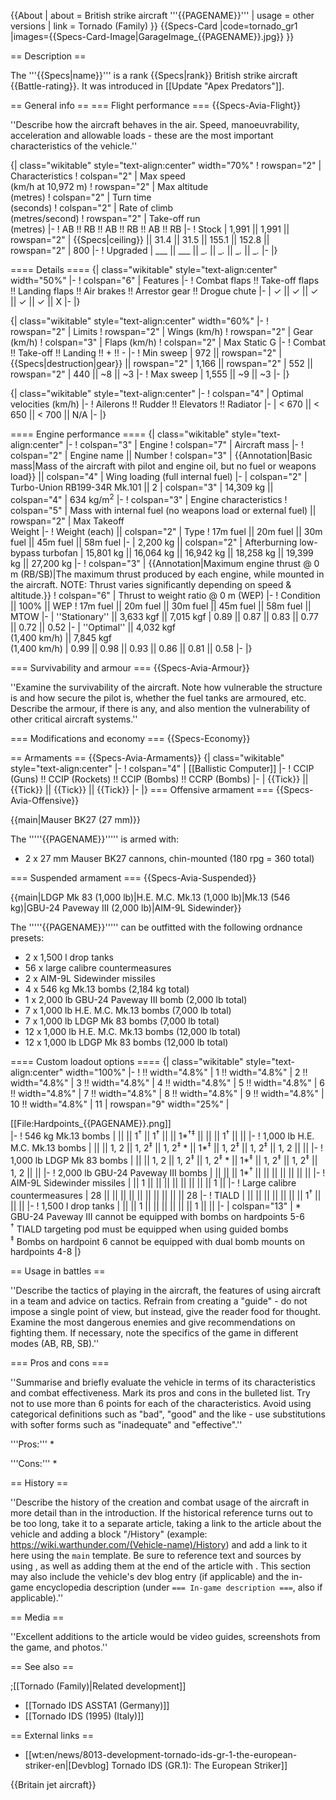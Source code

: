 {{About
| about = British strike aircraft '''{{PAGENAME}}'''
| usage = other versions
| link = Tornado (Family)
}}
{{Specs-Card
|code=tornado_gr1
|images={{Specs-Card-Image|GarageImage_{{PAGENAME}}.jpg}}
}}

== Description ==
<!-- ''In the description, the first part should be about the history of and the creation and combat usage of the aircraft, as well as its key features. In the second part, tell the reader about the aircraft in the game. Insert a screenshot of the vehicle, so that if the novice player does not remember the vehicle by name, he will immediately understand what kind of vehicle the article is talking about.'' -->
The '''{{Specs|name}}''' is a rank {{Specs|rank}} British strike aircraft {{Battle-rating}}. It was introduced in [[Update "Apex Predators"]].

== General info ==
=== Flight performance ===
{{Specs-Avia-Flight}}
<!-- ''Describe how the aircraft behaves in the air. Speed, manoeuvrability, acceleration and allowable loads - these are the most important characteristics of the vehicle.'' -->
''Describe how the aircraft behaves in the air. Speed, manoeuvrability, acceleration and allowable loads - these are the most important characteristics of the vehicle.''

{| class="wikitable" style="text-align:center" width="70%"
! rowspan="2" | Characteristics
! colspan="2" | Max speed<br>(km/h at 10,972 m)
! rowspan="2" | Max altitude<br>(metres)
! colspan="2" | Turn time<br>(seconds)
! colspan="2" | Rate of climb<br>(metres/second)
! rowspan="2" | Take-off run<br>(metres)
|-
! AB !! RB !! AB !! RB !! AB !! RB
|-
! Stock
| 1,991 || 1,991 || rowspan="2" | {{Specs|ceiling}} || 31.4 || 31.5 || 155.1 || 152.8 || rowspan="2" | 800
|-
! Upgraded
| ___ || ___ || __._ || __._ || __._ || __._
|-
|}

==== Details ====
{| class="wikitable" style="text-align:center" width="50%"
|-
! colspan="6" | Features
|-
! Combat flaps !! Take-off flaps !! Landing flaps !! Air brakes !! Arrestor gear !! Drogue chute
|-
| ✓ || ✓ || ✓ || ✓ || ✓ || X     <!-- ✓ -->
|-
|}

{| class="wikitable" style="text-align:center" width="60%"
|-
! rowspan="2" | Limits
! rowspan="2" | Wings (km/h)
! rowspan="2" | Gear (km/h)
! colspan="3" | Flaps (km/h)
! colspan="2" | Max Static G
|-
! Combat !! Take-off !! Landing !! + !! -
|-
! Min sweep
| 972 || rowspan="2" | {{Specs|destruction|gear}} || rowspan="2" | 1,166 || rowspan="2" | 552 || rowspan="2" | 440 || ~8 || ~3
|-
! Max sweep
| 1,555 || ~9 || ~3
|-
|}

{| class="wikitable" style="text-align:center"
|-
! colspan="4" | Optimal velocities (km/h)
|-
! Ailerons !! Rudder !! Elevators !! Radiator
|-
| < 670 || < 650 || < 700 || N/A
|-
|}

==== Engine performance ====
{| class="wikitable" style="text-align:center"
|-
! colspan="3" | Engine
! colspan="7" | Aircraft mass
|-
! colspan="2" | Engine name || Number
! colspan="3" | {{Annotation|Basic mass|Mass of the aircraft with pilot and engine oil, but no fuel or weapons load}} || colspan="4" | Wing loading (full internal fuel)
|-
| colspan="2" | Turbo-Union RB199-34R Mk.101 || 2
| colspan="3" | 14,309 kg || colspan="4" | 634 kg/m<sup>2</sup>
|-
! colspan="3" | Engine characteristics
! colspan="5" | Mass with internal fuel (no weapons load or external fuel) || rowspan="2" | Max Takeoff<br>Weight
|-
! Weight (each) || colspan="2" | Type
! 17m fuel || 20m fuel || 30m fuel || 45m fuel || 58m fuel
|-
| 2,200 kg || colspan="2" | Afterburning low-bypass turbofan
| 15,801 kg || 16,064 kg || 16,942 kg || 18,258 kg || 19,399 kg || 27,200 kg
|-
! colspan="3" | {{Annotation|Maximum engine thrust @ 0 m (RB/SB)|The maximum thrust produced by each engine, while mounted in the aircraft. NOTE: Thrust varies significantly depending on speed & altitude.}}
! colspan="6" | Thrust to weight ratio @ 0 m (WEP)
|-
! Condition || 100% || WEP
! 17m fuel || 20m fuel || 30m fuel || 45m fuel || 58m fuel || MTOW
|-
| ''Stationary'' || 3,633 kgf || 7,015 kgf
| 0.89 || 0.87 || 0.83 || 0.77 || 0.72 || 0.52
|-
| ''Optimal'' || 4,032 kgf<br>(1,400 km/h) || 7,845 kgf<br>(1,400 km/h)
| 0.99 || 0.98 || 0.93 || 0.86 || 0.81 || 0.58
|-
|}

=== Survivability and armour ===
{{Specs-Avia-Armour}}
<!-- ''Examine the survivability of the aircraft. Note how vulnerable the structure is and how secure the pilot is, whether the fuel tanks are armoured, etc. Describe the armour, if there is any, and also mention the vulnerability of other critical aircraft systems.'' -->
''Examine the survivability of the aircraft. Note how vulnerable the structure is and how secure the pilot is, whether the fuel tanks are armoured, etc. Describe the armour, if there is any, and also mention the vulnerability of other critical aircraft systems.''

=== Modifications and economy ===
{{Specs-Economy}}

== Armaments ==
{{Specs-Avia-Armaments}}
{| class="wikitable" style="text-align:center"
|-
! colspan="4" | [[Ballistic Computer]]
|-
! CCIP (Guns) !! CCIP (Rockets) !! CCIP (Bombs) !! CCRP (Bombs)
|-
| {{Tick}} || {{Tick}} || {{Tick}} || {{Tick}}
|-
|}
=== Offensive armament ===
{{Specs-Avia-Offensive}}
<!-- ''Describe the offensive armament of the aircraft, if any. Describe how effective the cannons and machine guns are in a battle, and also what belts or drums are better to use. If there is no offensive weaponry, delete this subsection.'' -->
{{main|Mauser BK27 (27 mm)}}

The '''''{{PAGENAME}}''''' is armed with:

* 2 x 27 mm Mauser BK27 cannons, chin-mounted (180 rpg = 360 total)

=== Suspended armament ===
{{Specs-Avia-Suspended}}
<!-- ''Describe the aircraft's suspended armament: additional cannons under the wings, bombs, rockets and torpedoes. This section is especially important for bombers and attackers. If there is no suspended weaponry remove this subsection.'' -->
{{main|LDGP Mk 83 (1,000 lb)|H.E. M.C. Mk.13 (1,000 lb)|Mk.13 (546 kg)|GBU-24 Paveway III (2,000 lb)|AIM-9L Sidewinder}}

The '''''{{PAGENAME}}''''' can be outfitted with the following ordnance presets:

* 2 x 1,500 l drop tanks
* 56 x large calibre countermeasures
* 2 x AIM-9L Sidewinder missiles
* 4 x 546 kg Mk.13 bombs (2,184 kg total)
* 1 x 2,000 lb GBU-24 Paveway III bomb (2,000 lb total)
* 7 x 1,000 lb H.E. M.C. Mk.13 bombs (7,000 lb total)
* 7 x 1,000 lb LDGP Mk 83 bombs (7,000 lb total)
* 12 x 1,000 lb H.E. M.C. Mk.13 bombs (12,000 lb total)
* 12 x 1,000 lb LDGP Mk 83 bombs (12,000 lb total)

==== Custom loadout options ====
{| class="wikitable" style="text-align:center" width="100%"
|-
! !! width="4.8%" | 1 !! width="4.8%" | 2 !! width="4.8%" | 3 !! width="4.8%" | 4 !! width="4.8%" | 5 !! width="4.8%" | 6 !! width="4.8%" | 7 !! width="4.8%" | 8 !! width="4.8%" | 9 !! width="4.8%" | 10 !! width="4.8%" | 11
| rowspan="9" width="25%" | <div class="ttx-image">[[File:Hardpoints_{{PAGENAME}}.png]]</div>
|-
! 546 kg Mk.13 bombs
| || || 1<sup>†</sup> || 1<sup>†</sup> || || 1*<sup>†</sup><sup>‡</sup> || || || 1<sup>†</sup> || ||
|-
! 1,000 lb H.E. M.C. Mk.13 bombs
| || || 1, 2 || 1, 2<sup>‡</sup> || 1, 2<sup>‡</sup> * || 1*<sup>‡</sup> || 1, 2<sup>‡</sup> || 1, 2<sup>‡</sup> || 1, 2 || ||
|-
! 1,000 lb LDGP Mk 83 bombs
| || || 1, 2 || 1, 2<sup>‡</sup> || 1, 2<sup>‡</sup> * || 1*<sup>‡</sup> || 1, 2<sup>‡</sup> || 1, 2<sup>‡</sup> || 1, 2 || ||
|-
! 2,000 lb GBU-24 Paveway III bombs
| || || || 1*<sup>†</sup> || || || || || || ||
|-
! AIM-9L Sidewinder missiles
| || 1 || || || || || || || || 1 ||
|-
! Large calibre countermeasures
| 28 || || || || || || || || || || 28
|-
! TIALD
| || || || || || || || 1<sup>†</sup> || || ||
|-
! 1,500 l drop tanks
| || || 1 || || || || || || 1 || ||
|-
| colspan="13" | * GBU-24 Paveway III cannot be equipped with bombs on hardpoints 5-6 <br> <sup>†</sup> TIALD targeting pod must be equipped when using guided bombs <br> <sup>‡</sup> Bombs on hardpoint 6 cannot be equipped with dual bomb mounts on hardpoints 4-8
|}

== Usage in battles ==
<!-- ''Describe the tactics of playing in the aircraft, the features of using aircraft in a team and advice on tactics. Refrain from creating a "guide" - do not impose a single point of view, but instead, give the reader food for thought. Examine the most dangerous enemies and give recommendations on fighting them. If necessary, note the specifics of the game in different modes (AB, RB, SB).'' -->
''Describe the tactics of playing in the aircraft, the features of using aircraft in a team and advice on tactics. Refrain from creating a "guide" - do not impose a single point of view, but instead, give the reader food for thought. Examine the most dangerous enemies and give recommendations on fighting them. If necessary, note the specifics of the game in different modes (AB, RB, SB).''

=== Pros and cons ===
<!-- ''Summarise and briefly evaluate the vehicle in terms of its characteristics and combat effectiveness. Mark its pros and cons in the bulleted list. Try not to use more than 6 points for each of the characteristics. Avoid using categorical definitions such as "bad", "good" and the like - use substitutions with softer forms such as "inadequate" and "effective".'' -->
''Summarise and briefly evaluate the vehicle in terms of its characteristics and combat effectiveness. Mark its pros and cons in the bulleted list. Try not to use more than 6 points for each of the characteristics. Avoid using categorical definitions such as "bad", "good" and the like - use substitutions with softer forms such as "inadequate" and "effective".''

'''Pros:'''
*

'''Cons:'''
*

== History ==
<!-- ''Describe the history of the creation and combat usage of the aircraft in more detail than in the introduction. If the historical reference turns out to be too long, take it to a separate article, taking a link to the article about the vehicle and adding a block "/History" (example: <nowiki>https://wiki.warthunder.com/(Vehicle-name)/History</nowiki>) and add a link to it here using the <code>main</code> template. Be sure to reference text and sources by using <code><nowiki><ref></ref></nowiki></code>, as well as adding them at the end of the article with <code><nowiki><references /></nowiki></code>. This section may also include the vehicle's dev blog entry (if applicable) and the in-game encyclopedia description (under <code><nowiki>=== In-game description ===</nowiki></code>, also if applicable).'' -->
''Describe the history of the creation and combat usage of the aircraft in more detail than in the introduction. If the historical reference turns out to be too long, take it to a separate article, taking a link to the article about the vehicle and adding a block "/History" (example: <nowiki>https://wiki.warthunder.com/(Vehicle-name)/History</nowiki>) and add a link to it here using the <code>main</code> template. Be sure to reference text and sources by using <code><nowiki><ref></ref></nowiki></code>, as well as adding them at the end of the article with <code><nowiki><references /></nowiki></code>. This section may also include the vehicle's dev blog entry (if applicable) and the in-game encyclopedia description (under <code><nowiki>=== In-game description ===</nowiki></code>, also if applicable).''

== Media ==
<!-- ''Excellent additions to the article would be video guides, screenshots from the game, and photos.'' -->
''Excellent additions to the article would be video guides, screenshots from the game, and photos.''

== See also ==
<!-- ''Links to the articles on the War Thunder Wiki that you think will be useful for the reader, for example:''
* ''reference to the series of the aircraft;''
* ''links to approximate analogues of other nations and research trees.'' -->

;[[Tornado (Family)|Related development]]
* [[Tornado IDS ASSTA1 (Germany)]]
* [[Tornado IDS (1995) (Italy)]]

== External links ==
<!-- ''Paste links to sources and external resources, such as:''
* ''topic on the official game forum;''
* ''other literature.'' -->

* [[wt:en/news/8013-development-tornado-ids-gr-1-the-european-striker-en|[Devblog] Tornado IDS (GR.1): The European Striker]]

{{Britain jet aircraft}}